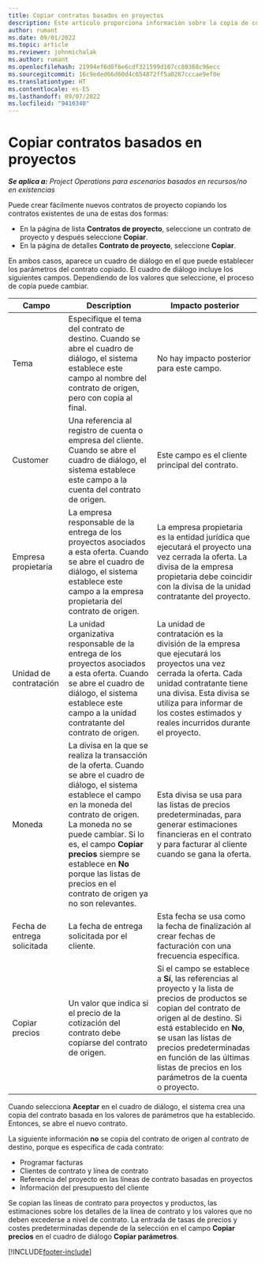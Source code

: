 ```yaml
---
title: Copiar contratos basados en proyectos
description: Este artículo proporciona información sobre la copia de contratos de proyectos en Microsoft Dynamics 365 Project Operations.
author: rumant
ms.date: 09/01/2022
ms.topic: article
ms.reviewer: johnmichalak
ms.author: rumant
ms.openlocfilehash: 21994ef6d8f6e6cdf321599d107cc80368c96ecc
ms.sourcegitcommit: 16c9eded66d60d4c654872ff5a0267cccae9ef0e
ms.translationtype: HT
ms.contentlocale: es-ES
ms.lasthandoff: 09/07/2022
ms.locfileid: "9410340"
---
```

# <a name="copy-project-based-contracts"></a>Copiar contratos basados en proyectos

_**Se aplica a:** Project Operations para escenarios basados en recursos/no en existencias_

Puede crear fácilmente nuevos contratos de proyecto copiando los contratos existentes de una de estas dos formas:

- En la página de lista **Contratos de proyecto**, seleccione un contrato de proyecto y después seleccione **Copiar**.
- En la página de detalles **Contrato de proyecto**, seleccione **Copiar**.

En ambos casos, aparece un cuadro de diálogo en el que puede establecer los parámetros del contrato copiado. El cuadro de diálogo incluye los siguientes campos. Dependiendo de los valores que seleccione, el proceso de copia puede cambiar.

| Campo | Description | Impacto posterior |
| --- | --- | --- |
| Tema | Especifique el tema del contrato de destino. Cuando se abre el cuadro de diálogo, el sistema establece este campo al nombre del contrato de origen, pero con copia al final. | No hay impacto posterior para este campo. |
| Customer | Una referencia al registro de cuenta o empresa del cliente. Cuando se abre el cuadro de diálogo, el sistema establece este campo a la cuenta del contrato de origen. | Este campo es el cliente principal del contrato. |
| Empresa propietaria | La empresa responsable de la entrega de los proyectos asociados a esta oferta. Cuando se abre el cuadro de diálogo, el sistema establece este campo a la empresa propietaria del contrato de origen. | La empresa propietaria es la entidad jurídica que ejecutará el proyecto una vez cerrada la oferta. La divisa de la empresa propietaria debe coincidir con la divisa de la unidad contratante del proyecto. |
| Unidad de contratación | La unidad organizativa responsable de la entrega de los proyectos asociados a esta oferta. Cuando se abre el cuadro de diálogo, el sistema establece este campo a la unidad contratante del contrato de origen. | La unidad de contratación es la división de la empresa que ejecutará los proyectos una vez cerrada la oferta. Cada unidad contratante tiene una divisa. Esta divisa se utiliza para informar de los costes estimados y reales incurridos durante el proyecto. |
| Moneda | La divisa en la que se realiza la transacción de la oferta. Cuando se abre el cuadro de diálogo, el sistema establece el campo en la moneda del contrato de origen. La moneda no se puede cambiar. Si lo es, el campo **Copiar precios** siempre se establece en **No** porque las listas de precios en el contrato de origen ya no son relevantes. | Esta divisa se usa para las listas de precios predeterminadas, para generar estimaciones financieras en el contrato y para facturar al cliente cuando se gana la oferta. |
| Fecha de entrega solicitada | La fecha de entrega solicitada por el cliente. | Esta fecha se usa como la fecha de finalización al crear fechas de facturación con una frecuencia específica. |
| Copiar precios | Un valor que indica si el precio de la cotización del contrato debe copiarse del contrato de origen. | Si el campo se establece a **Sí**, las referencias al proyecto y la lista de precios de productos se copian del contrato de origen al de destino. Si está establecido en **No**, se usan las listas de precios predeterminadas en función de las últimas listas de precios en los parámetros de la cuenta o proyecto. |

Cuando selecciona **Aceptar** en el cuadro de diálogo, el sistema crea una copia del contrato basada en los valores de parámetros que ha establecido. Entonces, se abre el nuevo contrato.

La siguiente información **no** se copia del contrato de origen al contrato de destino, porque es específica de cada contrato:

- Programar facturas
- Clientes de contrato y línea de contrato
- Referencia del proyecto en las líneas de contrato basadas en proyectos
- Información del presupuesto del cliente

Se copian las líneas de contrato para proyectos y productos, las estimaciones sobre los detalles de la línea de contrato y los valores que no deben excederse a nivel de contrato. La entrada de tasas de precios y costes predeterminadas depende de la selección en el campo **Copiar precios** en el cuadro de diálogo **Copiar parámetros**.

[!INCLUDE[footer-include](../includes/footer-banner.md)]
